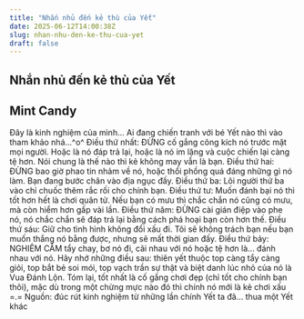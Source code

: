 ```yaml
---
title: "Nhắn nhủ đến kẻ thù của Yết"
date: 2025-06-12T14:00:38Z
slug: nhan-nhu-den-ke-thu-cua-yet
draft: false
---
```


## Nhắn nhủ đến kẻ thù của Yết

## Mint Candy

Đây là kinh nghiệm của mình... Ai đang chiến tranh với bé Yết nào thì vào tham khảo nhá...^o^
Điều thứ nhất: ĐỪNG cố gắng công kích nó trước mặt mọi người. Hoặc là nó đáp trả lại, hoặc là nó im lặng và cuộc chiến lại càng tệ hơn. Nói chung là thế nào thì kẻ không may vẫn là bạn.
Điều thứ hai: ĐỪNG bao giờ phao tin nhảm về nó, hoặc thổi phồng quá đáng những gì nó làm. Bạn đang bước chân vào địa ngục đấy.
Điều thứ ba: Lôi người thứ ba vào chỉ chuốc thêm rắc rối cho chính bạn.
Điều thứ tư: Muốn đánh bại nó thì tốt hơn hết là chơi quân tử. Nếu bạn có mưu thì chắc chắn nó cũng có mưu, mà còn hiểm hơn gấp vài lần.
Điều thứ năm: ĐỪNG cài gián điệp vào phe nó, nó chắc chắn sẽ đáp trả lại bằng cách phá hoại bạn còn hơn thế.
Điều thứ sáu: Giữ cho tình hình không đổi xấu đi. Tôi sẽ không trách bạn nếu bạn muốn thắng nó bằng được, nhưng sẽ mất thời gian đấy.
Điều thứ bảy: NGHIÊM CẤM tẩy chay, bơ nó đi, cãi nhau với nó hoặc tệ hơn là... đánh nhau với nó. Hãy nhớ những điều sau: thiên yết thuộc top càng tẩy càng giỏi, top bắt bẻ soi mói, top vạch trần sự thật và biệt danh lúc nhỏ của nó là Vua Đánh Lộn.
Tóm lại, tốt nhất là cố gắng chơi đẹp (chỉ tốt cho chính bạn thôi), mặc dù trong một chừng mực nào đó thì chính nó mới là kẻ chơi xấu =.=
Nguồn: đúc rút kinh nghiệm từ những lần chính Yết ta đã... thua một Yết khác